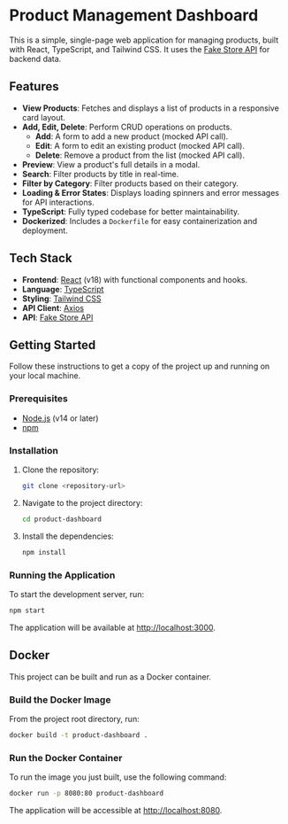 # Product Management Dashboard

This is a simple, single-page web application for managing products, built with React, TypeScript, and Tailwind CSS. It uses the [Fake Store API](https://fakestoreapi.com/) for backend data.

## Features

- **View Products**: Fetches and displays a list of products in a responsive card layout.
- **Add, Edit, Delete**: Perform CRUD operations on products.
  - **Add**: A form to add a new product (mocked API call).
  - **Edit**: A form to edit an existing product (mocked API call).
  - **Delete**: Remove a product from the list (mocked API call).
- **Preview**: View a product's full details in a modal.
- **Search**: Filter products by title in real-time.
- **Filter by Category**: Filter products based on their category.
- **Loading & Error States**: Displays loading spinners and error messages for API interactions.
- **TypeScript**: Fully typed codebase for better maintainability.
- **Dockerized**: Includes a `Dockerfile` for easy containerization and deployment.

## Tech Stack

- **Frontend**: [React](https://reactjs.org/) (v18) with functional components and hooks.
- **Language**: [TypeScript](https://www.typescriptlang.org/)
- **Styling**: [Tailwind CSS](https://tailwindcss.com/)
- **API Client**: [Axios](https://axios-http.com/)
- **API**: [Fake Store API](https://fakestoreapi.com/)

## Getting Started

Follow these instructions to get a copy of the project up and running on your local machine.

### Prerequisites

- [Node.js](https://nodejs.org/en/) (v14 or later)
- [npm](https://www.npmjs.com/)

### Installation

1. Clone the repository:
   ```sh
   git clone <repository-url>
   ```
2. Navigate to the project directory:
   ```sh
   cd product-dashboard
   ```
3. Install the dependencies:
   ```sh
   npm install
   ```

### Running the Application

To start the development server, run:

```sh
npm start
```

The application will be available at [http://localhost:3000](http://localhost:3000).

## Docker

This project can be built and run as a Docker container.

### Build the Docker Image

From the project root directory, run:

```sh
docker build -t product-dashboard .
```

### Run the Docker Container

To run the image you just built, use the following command:

```sh
docker run -p 8080:80 product-dashboard
```

The application will be accessible at [http://localhost:8080](http://localhost:8080).